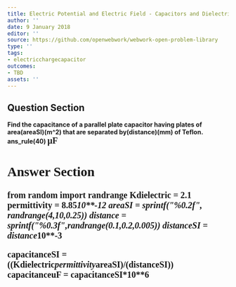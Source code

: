 ```yaml
---
title: Electric Potential and Electric Field - Capacitors and Dielectrics
author: ''
date: 9 January 2018
editor: ''
source: https://github.com/openwebwork/webwork-open-problem-library
type: ''
tags:
- electricchargecapacitor
outcomes:
- TBD
assets: ''
---
```


## Question Section 

<b>
Find the capacitance of a parallel plate capacitor having plates of area(areaSI)(m^2) that are separated by(distance)(mm) of Teflon.
ans_rule(40) <span style="font-family: 'Times'; Font-size: 20px";>&mu;F<span>


## Answer Section

from random import randrange
Kdielectric = 2.1
permittivity = 8.85*10**-12
areaSI = sprintf("%0.2f", randrange(4,10,0.25))
distance = sprintf("%0.3f",randrange(0.1,0.2,0.005))
distanceSI = distance*10**-3

capacitanceSI = ((Kdielectric*permittivity*areaSI)/(distanceSI))
capacitanceuF = capacitanceSI*10**6